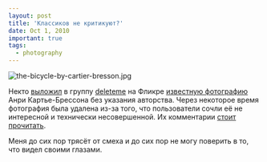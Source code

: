 ```yaml
---
layout: post
title: 'Классиков не критикуют?'
date: Oct 1, 2010
important: true
tags:
  - photography
---
```


![the-bicycle-by-cartier-bresson.jpg](upload://the-bicycle-by-cartier-bresson.jpg)

Некто [выложил](http://www.flickr.com/photos/andrerabelo/70458366) в группу [deleteme](http://www.flickr.com/groups/deleteme/) на Фликре [известную фотографию](http://www.magnumphotos.com/Archive/C.aspx?VP3=ViewBox_VPage&RAQF=1&IT=ZoomImage01_VForm&IID=2S5RYDZCKY50&PN=41&CT=Search) Анри Картье-Брессона без указания авторства. Через некоторое время фотография была удалена из-за того, что пользователи сочли её не интересной и технически несовершенной. Их комментарии [стоит прочитать](http://www.flickr.com/photos/andrerabelo/70458366).

Меня до сих пор трясёт от смеха и до сих пор не могу поверить в то, что видел своими глазами.
